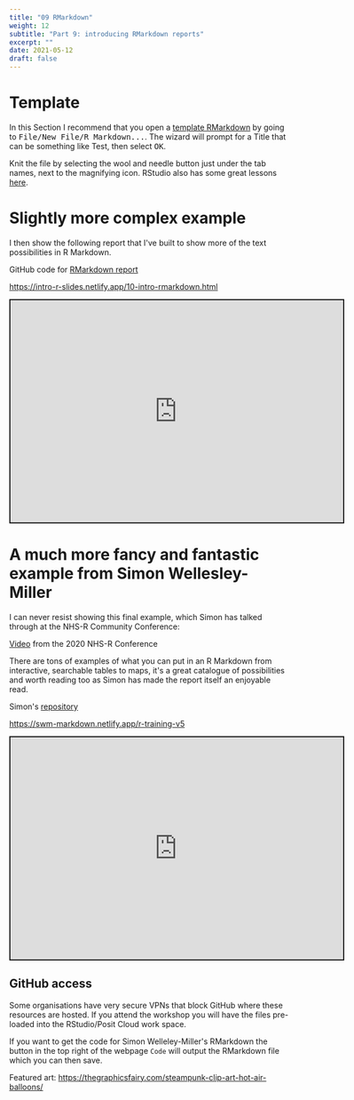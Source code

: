```yaml
---
title: "09 RMarkdown"
weight: 12
subtitle: "Part 9: introducing RMarkdown reports"
excerpt: ""
date: 2021-05-12
draft: false
---
```


# Template

In this Section I recommend that you open a [template RMarkdown](https://rmarkdown.rstudio.com/articles_intro.html) by going to <kbd> File/New File/R Markdown...</kbd>. The wizard will prompt for a Title that can be something like Test, then select <kbd>OK</kbd>.

Knit the file by selecting the wool and needle button just under the tab names, next to the magnifying icon. RStudio also has some great lessons [here](https://rmarkdown.rstudio.com/lesson-1.html).

# Slightly more complex example

I then show the following report that I've built to show more of the text possibilities in R Markdown.

<i class="fab fa-github"></i> GitHub code for [RMarkdown report](https://github.com/nhs-r-community/intro_r/blob/main/10-intro-rmarkdown.Rmd)

https://intro-r-slides.netlify.app/10-intro-rmarkdown.html

<iframe src="https://intro-r-slides.netlify.app/10-intro-rmarkdown.html" width="600" height="400" style="border:2px solid currentColor;" loading="lazy" allowfullscreen></iframe> <script>fitvids('.shareagain', {players: 'iframe'});</script>

# A much more fancy and fantastic example from Simon Wellesley-Miller

I can never resist showing this final example, which Simon has talked through at the NHS-R Community Conference:

<i class="fab fa-youtube"></i> [Video](https://www.youtube.com/watch?v=VATINtNWpH0) from the 2020 NHS-R Conference

There are tons of examples of what you can put in an R Markdown from interactive, searchable tables to maps, it's a great catalogue of possibilities and worth reading too as Simon has made the report itself an enjoyable read.

<i class="fab fa-github"></i> Simon's [repository](https://github.com/SimonW-M/Markdown)</br>

https://swm-markdown.netlify.app/r-training-v5

<iframe src="https://swm-markdown.netlify.app/r-training-v5" width="600" height="400" style="border:2px solid currentColor;" loading="lazy" allowfullscreen></iframe> <script>fitvids('.shareagain', {players: 'iframe'});</script>

## GitHub access

Some organisations have very secure VPNs that block GitHub where these resources are hosted. If you attend the workshop you will have the files pre-loaded into the RStudio/Posit Cloud work space. 

If you want to get the code for Simon Welleley-Miller's RMarkdown the button in the top right of the webpage `Code` will output the RMarkdown file which you can then save.

Featured art: https://thegraphicsfairy.com/steampunk-clip-art-hot-air-balloons/
